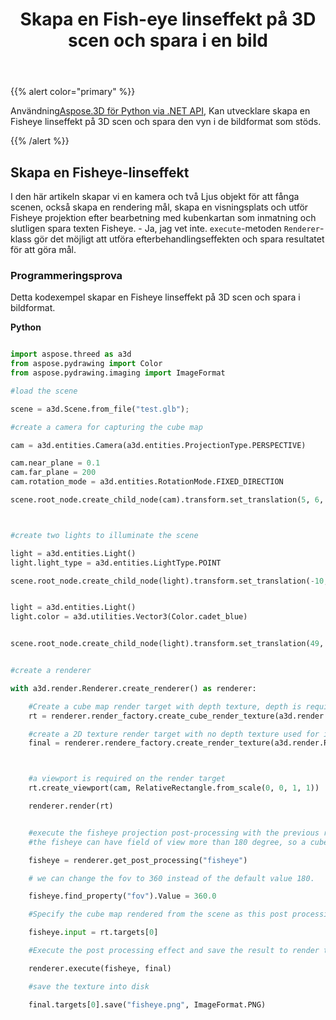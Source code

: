 ﻿---
title: Skapa en Fish-eye linseffekt på 3D scen och spara i en bild
type: docs
weight: 20
url: /sv/python-net/create-a-fisheye-lens-effect-on-3d-scene-and-save-in-an-image/
description: Med Aspose.3D för Python via .NET API, utvecklare kan skapa en Fisheye linseffekt på 3D scen och spara den vyn i de bildformat som stöds.
---
{{% alert color="primary" %}}

Användning[Aspose.3D för Python via .NET API](https:#products.aspose.com/3d/python-net/), Kan utvecklare skapa en Fisheye linseffekt på 3D scen och spara den vyn i de bildformat som stöds.

{{% /alert %}}
## **Skapa en Fisheye-linseffekt**
I den här artikeln skapar vi en kamera och två Ljus objekt för att fånga scenen, också skapa en rendering mål, skapa en visningsplats och utför Fisheye projektion efter bearbetning med kubenkartan som inmatning och slutligen spara texten Fisheye. - Ja, jag vet inte. `execute`-metoden `Renderer`-klass gör det möjligt att utföra efterbehandlingseffekten och spara resultatet för att göra mål.
### **Programmeringsprova**
Detta kodexempel skapar en Fisheye linseffekt på 3D scen och spara i bildformat.

**Python**


```py

import aspose.threed as a3d
from aspose.pydrawing import Color
from aspose.pydrawing.imaging import ImageFormat

#load the scene

scene = a3d.Scene.from_file("test.glb");

#create a camera for capturing the cube map

cam = a3d.entities.Camera(a3d.entities.ProjectionType.PERSPECTIVE)

cam.near_plane = 0.1
cam.far_plane = 200
cam.rotation_mode = a3d.entities.RotationMode.FIXED_DIRECTION

scene.root_node.create_child_node(cam).transform.set_translation(5, 6, 0)



#create two lights to illuminate the scene

light = a3d.entities.Light()
light.light_type = a3d.entities.LightType.POINT

scene.root_node.create_child_node(light).transform.set_translation(-10, 7, -10)


light = a3d.entities.Light()
light.color = a3d.utilities.Vector3(Color.cadet_blue)


scene.root_node.create_child_node(light).transform.set_translation(49, 0, 49)


#create a renderer

with a3d.render.Renderer.create_renderer() as renderer:

    #Create a cube map render target with depth texture, depth is required when rendering a scene.
    rt = renderer.render_factory.create_cube_render_texture(a3d.render.RenderParameters(False), 512, 512)

    #create a 2D texture render target with no depth texture used for image processing
    final = renderer.rendere_factory.create_render_texture(a3d.render.RenderParameters(False, 32, 0, 0), 1024, 1024)



    #a viewport is required on the render target
    rt.create_viewport(cam, RelativeRectangle.from_scale(0, 0, 1, 1))

    renderer.render(rt)


    #execute the fisheye projection post-processing with the previous rendered cube map as input
    #the fisheye can have field of view more than 180 degree, so a cube map with all direction is required.

    fisheye = renderer.get_post_processing("fisheye")

    # we can change the fov to 360 instead of the default value 180.

    fisheye.find_property("fov").Value = 360.0

    #Specify the cube map rendered from the scene as this post processing's input

    fisheye.input = rt.targets[0]

    #Execute the post processing effect and save the result to render target final

    renderer.execute(fisheye, final)

    #save the texture into disk

    final.targets[0].save("fisheye.png", ImageFormat.PNG)


```
